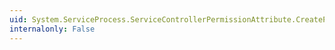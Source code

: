 ```yaml
---
uid: System.ServiceProcess.ServiceControllerPermissionAttribute.CreatePermission
internalonly: False
---
```

